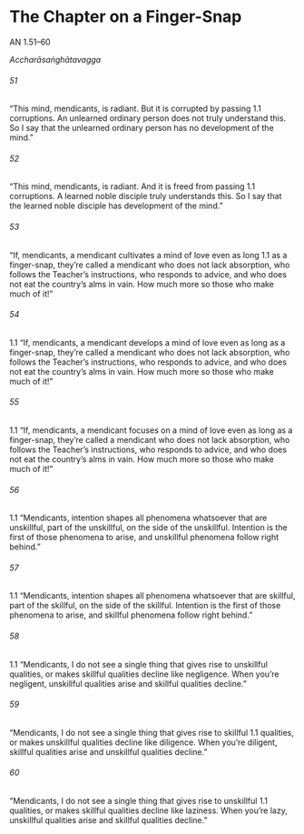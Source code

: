 # The Chapter on a Finger-Snap

AN 1.51–60

_Accharāsaṅghātavagga_

###### 51

“This mind, mendicants, is radiant. But it is corrupted by passing 1.1
corruptions. An unlearned ordinary person does not truly understand this. So I say that the unlearned ordinary person has no
development of the mind.”

###### 52

“This mind, mendicants, is radiant. And it is freed from passing 1.1
corruptions. A learned noble disciple truly understands this. So I
say that the learned noble disciple has development of the mind.”

###### 53

“If, mendicants, a mendicant cultivates a mind of love even as long 1.1
as a finger-snap, they’re called a mendicant who does not lack
absorption, who follows the Teacher’s instructions, who responds
to advice, and who does not eat the country’s alms in vain. How
much more so those who make much of it!”
###### 54

1.1 “If, mendicants, a mendicant develops a mind of love even as long
as a finger-snap, they’re called a mendicant who does not lack
absorption, who follows the Teacher’s instructions, who responds
to advice, and who does not eat the country’s alms in vain. How
much more so those who make much of it!”

###### 55

1.1 “If, mendicants, a mendicant focuses on a mind of love even as
long as a finger-snap, they’re called a mendicant who does not lack
absorption, who follows the Teacher’s instructions, who responds
to advice, and who does not eat the country’s alms in vain. How
much more so those who make much of it!”

###### 56

1.1 “Mendicants, intention shapes all phenomena whatsoever that are
unskillful, part of the unskillful, on the side of the unskillful. Intention is the first of those phenomena to arise, and unskillful
phenomena follow right behind.”

###### 57

1.1 “Mendicants, intention shapes all phenomena whatsoever that are
skillful, part of the skillful, on the side of the skillful. Intention
is the first of those phenomena to arise, and skillful phenomena
follow right behind.”

###### 58

1.1 “Mendicants, I do not see a single thing that gives rise to unskillful
qualities, or makes skillful qualities decline like negligence. When
you’re negligent, unskillful qualities arise and skillful qualities decline.”
###### 59

“Mendicants, I do not see a single thing that gives rise to skillful 1.1
qualities, or makes unskillful qualities decline like diligence. When
you’re diligent, skillful qualities arise and unskillful qualities decline.”

###### 60

“Mendicants, I do not see a single thing that gives rise to unskillful 1.1
qualities, or makes skillful qualities decline like laziness. When
you’re lazy, unskillful qualities arise and skillful qualities decline.”
